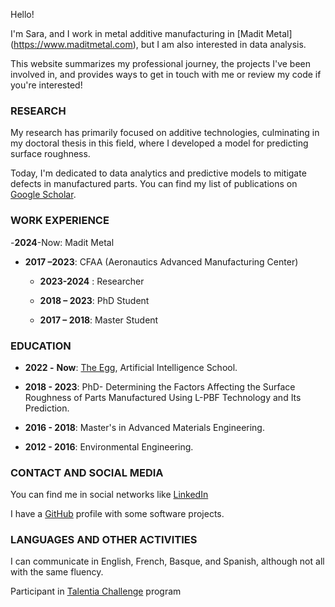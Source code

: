 Hello!

I'm Sara, and I work in metal additive manufacturing in [Madit Metal] (https://www.maditmetal.com), but I am also interested in data analysis.

This website summarizes my professional journey, the projects I've been involved in, and provides ways to get in touch with me or review my code if you're interested!

### RESEARCH
My research has primarily focused on additive technologies, culminating in my doctoral thesis in this field, where I developed a model for predicting surface roughness.

Today, I'm dedicated to data analytics and predictive models to mitigate defects in manufactured parts. You can find my list of publications on [Google Scholar](https://scholar.google.com/citations?hl=en&user=sMQHtnoAAAAJ).


### WORK EXPERIENCE
-**2024**-Now: Madit Metal
-  **2017 –2023**: CFAA (Aeronautics Advanced Manufacturing Center)

    - **2023-2024** : Researcher

    - **2018 – 2023**: PhD Student

    - **2017 – 2018**: Master Student

### EDUCATION

- **2022 -** __Now__: [The Egg](https://plataforma.theegg.ai/profile/SSendi-4254/), Artificial Intelligence School.

- **2018 - 2023**: PhD- Determining the Factors Affecting the Surface Roughness of Parts Manufactured Using L-PBF Technology and Its Prediction.

- **2016 - 2018**: Master's in Advanced Materials Engineering.

- **2012 - 2016**: Environmental Engineering.


### CONTACT AND SOCIAL MEDIA

You can find me in social networks like [LinkedIn](https://www.linkedin.com/in/sara-sendino-mouliet/)

I have a [GitHub](https://github.com/SaraSendi) profile with some software projects.


### LANGUAGES AND OTHER ACTIVITIES
I can communicate in English, French, Basque, and Spanish, although not all with the same fluency.

Participant in [Talentia Challenge](https://www.bizkaiatalent.eus/en/comienza-programa-talentia-challenge/) program 

